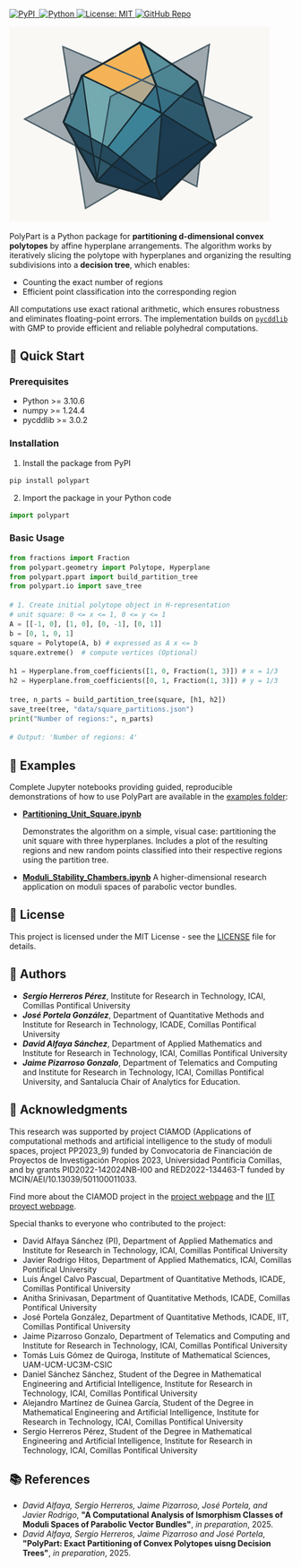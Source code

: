 <p align="left">
  <a href="https://pypi.org/project/polypart/">
    <img src="https://img.shields.io/pypi/v/polypart.svg" alt="PyPI">
  </a>
  <a href="https://pepy.tech/projects/polypart">
    <img src="https://static.pepy.tech/badge/polypart" alt="">
  </a>
  <a href="https://www.python.org/downloads/">
    <img src="https://img.shields.io/badge/python-%5E3.10-blue" alt="Python">
  </a>
  <a href="LICENSE">
    <img src="https://img.shields.io/badge/License-MIT-yellow.svg" alt="License: MIT">
  </a>
  <a href="https://github.com/ciamod/polypart">
    <img src="https://img.shields.io/badge/GitHub-Repo-black?logo=github" alt="GitHub Repo">
  </a>
</p>
<p align="left">
  <img width="465" alt="polypart-logo" src="https://raw.githubusercontent.com/CIAMOD/polypart/develop/images/polypart-logo.png" />
</p>

PolyPart is a Python package for **partitioning d-dimensional convex polytopes** by affine hyperplane arrangements. The algorithm works by iteratively slicing the polytope with hyperplanes and organizing the resulting subdivisions into a **decision tree**, which enables:

- Counting the exact number of regions
- Efficient point classification into the corresponding region

All computations use exact rational arithmetic, which ensures robustness and eliminates floating-point errors. The implementation builds on [`pycddlib`](https://pypi.org/project/pycddlib/) with GMP to provide efficient and reliable polyhedral computations.

## 🚀 Quick Start

### Prerequisites

- Python >= 3.10.6
- numpy >= 1.24.4
- pycddlib >= 3.0.2

### Installation

1. Install the package from PyPI

```sh
pip install polypart
```

2. Import the package in your Python code
```python
import polypart
```

### Basic Usage

```python
from fractions import Fraction
from polypart.geometry import Polytope, Hyperplane
from polypart.ppart import build_partition_tree
from polypart.io import save_tree

# 1. Create initial polytope object in H-representation
# unit square: 0 <= x <= 1, 0 <= y <= 1
A = [[-1, 0], [1, 0], [0, -1], [0, 1]]
b = [0, 1, 0, 1]
square = Polytope(A, b) # expressed as A x <= b
square.extreme()  # compute vertices (Optional)

h1 = Hyperplane.from_coefficients([1, 0, Fraction(1, 3)]) # x = 1/3
h2 = Hyperplane.from_coefficients([0, 1, Fraction(1, 3)]) # y = 1/3

tree, n_parts = build_partition_tree(square, [h1, h2])
save_tree(tree, "data/square_partitions.json")
print("Number of regions:", n_parts)

# Output: 'Number of regions: 4'
```

## 🎯 Examples

Complete Jupyter notebooks providing guided, reproducible demonstrations of how to use PolyPart are available in the [examples folder](https://github.com/ciamod/polypart/examples):

- [**Partitioning_Unit_Square.ipynb**](https://github.com/CIAMOD/polypart/tree/master/examples/Partitioning_Unit_Square.ipynb)
 
  Demonstrates the algorithm on a simple, visual case: partitioning the unit square with three hyperplanes. Includes a plot of the resulting regions and new random points classified into their respective regions using the partition tree.

- [**Moduli_Stability_Chambers.ipynb**](https://github.com/CIAMOD/polypart/tree/master/examples/Moduli_Stability_Chambers.ipynb)
  A higher-dimensional research application on moduli spaces of parabolic vector bundles.


## 📜 License

This project is licensed under the MIT License - see the [LICENSE](LICENSE) file for details.

## 👥 Authors

- ***Sergio Herreros Pérez***, Institute for Research in Technology, ICAI, Comillas Pontifical University
- ***José Portela González***, Department of Quantitative Methods and Institute for Research in Technology, ICADE, Comillas Pontifical University
- ***David Alfaya Sánchez***, Department of Applied Mathematics and Institute for Research in Technology, ICAI, Comillas Pontifical University
- ***Jaime Pizarroso Gonzalo***, Department of Telematics and Computing and Institute for Research in Technology, ICAI, Comillas Pontifical University, and Santalucía Chair of Analytics for Education.

## 🙌 Acknowledgments

This research was supported by project CIAMOD (Applications of computational methods and artificial intelligence to the study of moduli spaces, project PP2023_9) funded by Convocatoria de Financiación de Proyectos de Investigación Propios 2023, Universidad Pontificia Comillas, and by grants PID2022-142024NB-I00 and RED2022-134463-T funded by MCIN/AEI/10.13039/501100011033.

Find more about the CIAMOD project in the [project webpage](https://ciamod.github.io/) and the [IIT proyect webpage](https://www.iit.comillas.edu/publicacion/proyecto/en/CIAMOD/Aplicaciones_de_m%c3%a9todos_computacionales_y_de_inteligencia_artificial_al_estudio_de_espacios_de_moduli).

Special thanks to everyone who contributed to the project:

- David Alfaya Sánchez (PI), Department of Applied Mathematics and Institute for Research in Technology, ICAI, Comillas Pontifical University
- Javier Rodrigo Hitos, Department of Applied Mathematics, ICAI, Comillas Pontifical University
- Luis Ángel Calvo Pascual, Department of Quantitative Methods, ICADE, Comillas Pontifical University
- Anitha Srinivasan, Department of Quantitative Methods, ICADE, Comillas Pontifical University
- José Portela González, Department of Quantitative Methods, ICADE, IIT, Comillas Pontifical University
- Jaime Pizarroso Gonzalo, Department of Telematics and Computing and Institute for Research in Technology, ICAI, Comillas Pontifical University
- Tomás Luis Gómez de Quiroga, Institute of Mathematical Sciences, UAM-UCM-UC3M-CSIC
- Daniel Sánchez Sánchez, Student of the Degree in Mathematical Engineering and Artificial Intelligence, Institute for Research in Technology, ICAI, Comillas Pontifical University
- Alejandro Martínez de Guinea García, Student of the Degree in Mathematical Engineering and Artificial Intelligence, Institute for Research in Technology, ICAI, Comillas Pontifical University
- Sergio Herreros Pérez, Student of the Degree in Mathematical Engineering and Artificial Intelligence, Institute for Research in Technology, ICAI, Comillas Pontifical University

## 📚 References

- *David Alfaya, Sergio Herreros, Jaime Pizarroso, José Portela, and Javier Rodrigo*, **"A Computational Analysis of Ismorphism Classes of Moduli Spaces of Parabolic Vector Bundles"**, *in preparation*, 2025.
- *David Alfaya, Sergio Herreros, Jaime Pizarroso and José Portela*, **"PolyPart: Exact Partitioning of Convex Polytopes uisng Decision Trees"**, *in preparation*, 2025.
